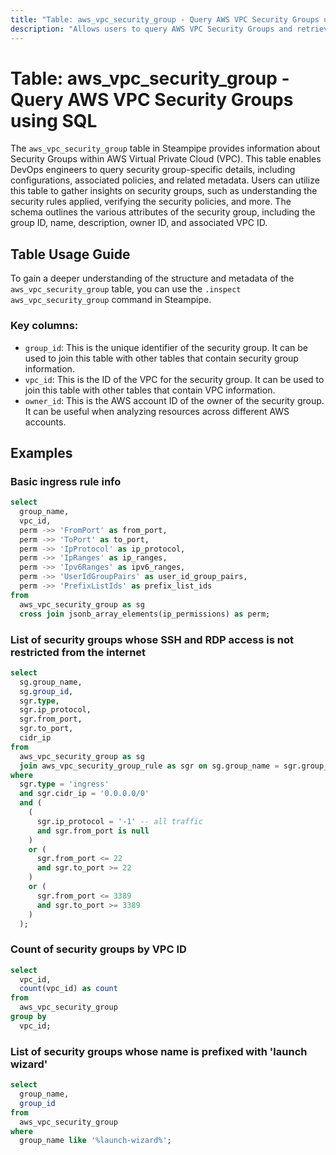 ```yaml
---
title: "Table: aws_vpc_security_group - Query AWS VPC Security Groups using SQL"
description: "Allows users to query AWS VPC Security Groups and retrieve data such as group ID, name, description, owner ID, and associated VPC ID. This table can be used to gain insights on security group configurations, policies, and related metadata."
---
```


# Table: aws_vpc_security_group - Query AWS VPC Security Groups using SQL

The `aws_vpc_security_group` table in Steampipe provides information about Security Groups within AWS Virtual Private Cloud (VPC). This table enables DevOps engineers to query security group-specific details, including configurations, associated policies, and related metadata. Users can utilize this table to gather insights on security groups, such as understanding the security rules applied, verifying the security policies, and more. The schema outlines the various attributes of the security group, including the group ID, name, description, owner ID, and associated VPC ID.

## Table Usage Guide

To gain a deeper understanding of the structure and metadata of the `aws_vpc_security_group` table, you can use the `.inspect aws_vpc_security_group` command in Steampipe.

### Key columns:

- `group_id`: This is the unique identifier of the security group. It can be used to join this table with other tables that contain security group information.
- `vpc_id`: This is the ID of the VPC for the security group. It can be used to join this table with other tables that contain VPC information.
- `owner_id`: This is the AWS account ID of the owner of the security group. It can be useful when analyzing resources across different AWS accounts.

## Examples

### Basic ingress rule info

```sql
select
  group_name,
  vpc_id,
  perm ->> 'FromPort' as from_port,
  perm ->> 'ToPort' as to_port,
  perm ->> 'IpProtocol' as ip_protocol,
  perm ->> 'IpRanges' as ip_ranges,
  perm ->> 'Ipv6Ranges' as ipv6_ranges,
  perm ->> 'UserIdGroupPairs' as user_id_group_pairs,
  perm ->> 'PrefixListIds' as prefix_list_ids
from
  aws_vpc_security_group as sg
  cross join jsonb_array_elements(ip_permissions) as perm;
```


### List of security groups whose SSH and RDP access is not restricted from the internet

```sql
select
  sg.group_name,
  sg.group_id,
  sgr.type,
  sgr.ip_protocol,
  sgr.from_port,
  sgr.to_port,
  cidr_ip
from
  aws_vpc_security_group as sg
  join aws_vpc_security_group_rule as sgr on sg.group_name = sgr.group_name
where
  sgr.type = 'ingress'
  and sgr.cidr_ip = '0.0.0.0/0'
  and (
    (
      sgr.ip_protocol = '-1' -- all traffic
      and sgr.from_port is null
    )
    or (
      sgr.from_port <= 22
      and sgr.to_port >= 22
    )
    or (
      sgr.from_port <= 3389
      and sgr.to_port >= 3389
    )
  );
```


### Count of security groups by VPC ID

```sql
select
  vpc_id,
  count(vpc_id) as count
from
  aws_vpc_security_group
group by
  vpc_id;
```


### List of security groups whose name is prefixed with 'launch wizard'

```sql
select
  group_name,
  group_id
from
  aws_vpc_security_group
where
  group_name like '%launch-wizard%';
```